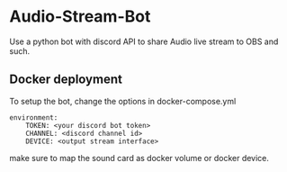 # Audio-Stream-Bot

Use a python bot with discord API to share Audio live stream to OBS and such.

## Docker deployment
To setup the bot, change the options in docker-compose.yml
```
environment:
    TOKEN: <your discord bot token>
    CHANNEL: <discord channel id>
    DEVICE: <output stream interface>
```
make sure to map the sound card as docker volume or docker device.